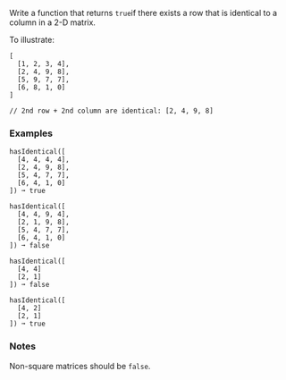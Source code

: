 Write a function that returns `true`if there exists a row that is identical to a column in a 2-D matrix.

To illustrate:

    [
      [1, 2, 3, 4],
      [2, 4, 9, 8],
      [5, 9, 7, 7],
      [6, 8, 1, 0]
    ]

    // 2nd row + 2nd column are identical: [2, 4, 9, 8]


### Examples ###
    hasIdentical([
      [4, 4, 4, 4],
      [2, 4, 9, 8],
      [5, 4, 7, 7],
      [6, 4, 1, 0]
    ]) ➞ true

    hasIdentical([
      [4, 4, 9, 4],
      [2, 1, 9, 8],
      [5, 4, 7, 7],
      [6, 4, 1, 0]
    ]) ➞ false

    hasIdentical([
      [4, 4]
      [2, 1]
    ]) ➞ false

    hasIdentical([
      [4, 2]
      [2, 1]
    ]) ➞ true


### Notes ###
Non-square matrices should be `false`.